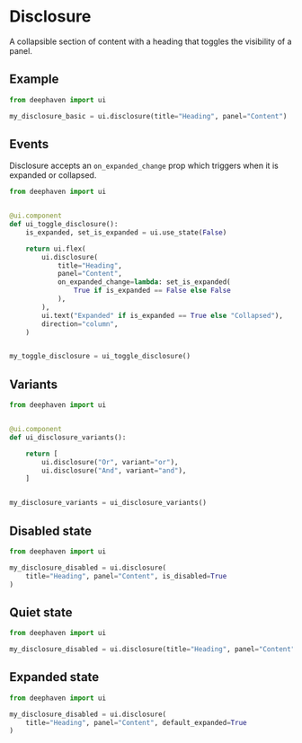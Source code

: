 # Disclosure

A collapsible section of content with a heading that toggles the visibility of a panel.

## Example

```python
from deephaven import ui

my_disclosure_basic = ui.disclosure(title="Heading", panel="Content")
```

## Events

Disclosure accepts an `on_expanded_change` prop which triggers when it is expanded or collapsed.

```python
from deephaven import ui


@ui.component
def ui_toggle_disclosure():
    is_expanded, set_is_expanded = ui.use_state(False)

    return ui.flex(
        ui.disclosure(
            title="Heading",
            panel="Content",
            on_expanded_change=lambda: set_is_expanded(
                True if is_expanded == False else False
            ),
        ),
        ui.text("Expanded" if is_expanded == True else "Collapsed"),
        direction="column",
    )


my_toggle_disclosure = ui_toggle_disclosure()
```

## Variants

```python
from deephaven import ui


@ui.component
def ui_disclosure_variants():

    return [
        ui.disclosure("Or", variant="or"),
        ui.disclosure("And", variant="and"),
    ]


my_disclosure_variants = ui_disclosure_variants()
```

## Disabled state

```python
from deephaven import ui

my_disclosure_disabled = ui.disclosure(
    title="Heading", panel="Content", is_disabled=True
)
```

## Quiet state

```python
from deephaven import ui

my_disclosure_disabled = ui.disclosure(title="Heading", panel="Content", is_quiet=True)
```

## Expanded state

```python
from deephaven import ui

my_disclosure_disabled = ui.disclosure(
    title="Heading", panel="Content", default_expanded=True
)
```

